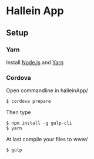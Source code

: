 # Hallein App
## Setup
### Yarn
Install [Node.js](https://nodejs.org/en/download/) and [Yarn](https://yarnpkg.com/en/docs/install)

### Cordova
Open commandline in halleinApp/
```
$ cordova prepare
```
Then type
```
$ npm install -g gulp-cli
$ yarn
```
At last compile your files to www/
```
$ gulp
```